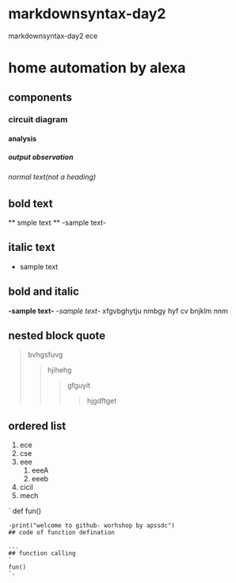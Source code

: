 # markdownsyntax-day2
markdownsyntax-day2 ece
# home automation by alexa
## components
### circuit diagram
#### analysis
##### output observation
###### normal text(not a heading)
## bold text
** smple text **
-sample text-
## italic text
* sample text
## bold and italic
**-sample text-**
-*sample text*-
xfgvbghytju   nmbgy hyf
cv  bnjklm  nnm
## nested block quote
>bvhgsfuvg
>>hjihehg
>>>gfguyit
>>>>hjgdftget
## ordered list

1. ece
2. cse
3. eee
    1. eeeA
    2. eeeb
4. cicil
5. mech
  
`
def fun()






    -print("welcome to github- worhshop by apssdc")
    ## code of function defination
    
    ...
    ## function calling
    `
    fun()
    `-
 


